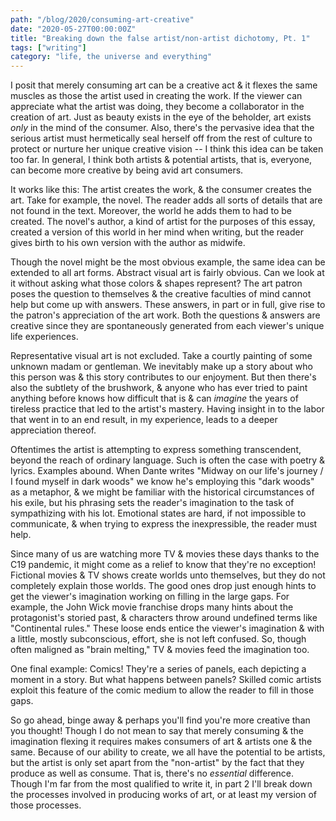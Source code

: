 ```yaml
---
path: "/blog/2020/consuming-art-creative"
date: "2020-05-27T00:00:00Z"
title: "Breaking down the false artist/non-artist dichotomy, Pt. 1"
tags: ["writing"]
category: "life, the universe and everything"
---
```


I posit that merely consuming art can be a creative act & it flexes the same muscles as those the artist used in creating the work. If the viewer can appreciate what the artist was doing, they become a collaborator in the creation of art. Just as beauty exists in the eye of the beholder, art exists _only_ in the mind of the consumer. Also, there's the pervasive idea that the serious artist must hermetically seal herself off from the rest of culture to protect or nurture her unique creative vision -- I think this idea can be taken too far. In general, I think both artists & potential artists, that is, everyone, can become more creative by being avid art consumers.

It works like this: The artist creates the work, & the consumer creates the art. Take for example, the novel. The reader adds all sorts of details that are not found in the text. Moreover, the world he adds them to had to be created. The novel's author, a kind of artist for the purposes of this essay, created a version of this world in her mind when writing, but the reader gives birth to his own version with the author as midwife.

Though the novel might be the most obvious example, the same idea can be extended to all art forms. Abstract visual art is fairly obvious. Can we look at it without asking what those colors & shapes represent? The art patron poses the question to themselves & the creative faculties of mind cannot help but come up with answers. These answers, in part or in full, give rise to the patron's appreciation of the art work. Both the questions & answers are creative since they are spontaneously generated from each viewer's unique life experiences.

Representative visual art is not excluded. Take a courtly painting of some unknown madam or gentleman. We inevitably make up a story about who this person was & this story contributes to our enjoyment. But then there's also the subtlety of the brushwork, & anyone who has ever tried to paint anything before knows how difficult that is & can _imagine_ the years of tireless practice that led to the artist's mastery. Having insight in to the labor that went in to an end result, in my experience, leads to a deeper appreciation thereof.

Oftentimes the artist is attempting to express something transcendent, beyond the reach of ordinary language. Such is often the case with poetry & lyrics. Examples abound. When Dante writes "Midway on our life's journey / I found myself in dark woods" we know he's employing this "dark woods" as a metaphor, & we might be familiar with the historical circumstances of his exile, but his phrasing sets the reader's imagination to the task of sympathizing with his lot. Emotional states are hard, if not impossible to communicate, & when trying to express the inexpressible, the reader must help.

Since many of us are watching more TV & movies these days thanks to the C19 pandemic, it might come as a relief to know that they're no exception! Fictional movies & TV shows create worlds unto themselves, but they do not completely explain those worlds. The good ones drop just enough hints to get the viewer's imagination working on filling in the large gaps. For example, the John Wick movie franchise drops many hints about the protagonist's storied past, & characters throw around undefined terms like "Continental rules." These loose ends entice the viewer's imagination & with a little, mostly subconscious, effort, she is not left confused. So, though often maligned as "brain melting," TV & movies feed the imagination too.

One final example: Comics! They're a series of panels, each depicting a moment in a story. But what happens between panels? Skilled comic artists exploit this feature of the comic medium to allow the reader to fill in those gaps.

So go ahead, binge away & perhaps you'll find you're more creative than you thought! Though I do not mean to say that merely consuming & the imagination flexing it requires makes consumers of art & artists one & the same. Because of our ability to create, we all have the potential to be artists, but the artist is only set apart from the "non-artist" by the fact that they produce as well as consume. That is, there's no _essential_ difference. Though I'm far from the most qualified to write it, in part 2 I'll break down the processes involved in producing works of art, or at least my version of those processes.
